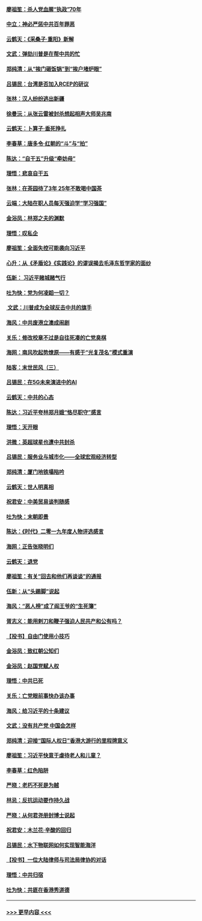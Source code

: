 #### [廖祖笙：杀人党血腥“执政”70年](../pages/nsc993/n11745144.md?t=12270255) 
#### [中立：神必严惩中共百年罪恶](../pages/nsc993/n11744970.md?t=12270255) 
#### [云鹤天：《采桑子‧重阳》新解](../pages/nsc993/n11744948.md?t=12270255) 
#### [文武：弹劾川普是在帮中共的忙](../pages/nsc993/n11744758.md?t=12270255) 
#### [郑纯清：从“挨门砸饭锅”到“挨户堵炉眼”](../pages/nsc993/n11744745.md?t=12270255) 
#### [吕锡民：台湾是否加入RCEP的研议](../pages/nsc993/n11744701.md?t=12270255) 
#### [张林：汉人纷纷逃出新疆](../pages/nsc993/n11743530.md?t=12270255) 
#### [徐曼沅：从张云雷被封杀想起相声大师吴兆南](../pages/nsc993/n11741816.md?t=12270255) 
#### [云鹤天：卜算子‧垂死挣扎](../pages/nsc993/n11739956.md?t=12270255) 
#### [李春草：唐多令‧红朝的“斗”与“拍”](../pages/nsc993/n11739830.md?t=12270255) 
#### [陈达：“自干五”升级“牵妨母”](../pages/nsc993/n11739724.md?t=12270255) 
#### [理悟：悲哀自干五](../pages/nsc993/n11739547.md?t=12270255) 
#### [张林：在茶园待了3年 25年不敢喝中国茶](../pages/nsc993/n11739240.md?t=12270255) 
#### [云端：大陆在职人员每天强迫学“学习强国”](../pages/nsc993/n11738735.md?t=12270255) 
#### [金浴凤：林郑之夫的渊默](../pages/nsc993/n11737735.md?t=12270255) 
#### [理悟：叹私企](../pages/nsc993/n11737715.md?t=12270255) 
#### [廖祖笙：全面失控可能袭向习近平](../pages/nsc993/n11737704.md?t=12270255) 
#### [心升：从《矛盾论》《实践论》的谬误揭去毛泽东哲学家的面纱](../pages/nsc993/n11736962.md?t=12270255) 
#### [伍新： 习近平赌城赌气行](../pages/nsc993/n11736929.md?t=12270255) 
#### [吐为快：党为何凌蹈一切？](../pages/nsc993/n11736915.md?t=12270255) 
#### [ 文武：川普成为全球反击中共的旗手](../pages/nsc993/n11736882.md?t=12270255) 
#### [海风：中共废港立澳成闹剧](../pages/nsc993/n11735857.md?t=12270255) 
#### [关乐：修改校章不过是自往死凑的亡党臭棋](../pages/nsc993/n11735097.md?t=12270255) 
#### [海网：南风吹起势燎原——有感于“光复茂名”模式重演](../pages/nsc993/n11732308.md?t=12270255) 
#### [陆客：末世民风（三）](../pages/nsc993/n11732211.md?t=12270255) 
#### [吕锡民：在5G未来演进中的AI](../pages/nsc993/n11730010.md?t=12270255) 
#### [云鹤天：中共的心态](../pages/nsc993/n11729906.md?t=12270255) 
#### [陈达：习近平夸林郑月娥“恪尽职守”感言](../pages/nsc993/n11729881.md?t=12270255) 
#### [理悟：天开眼](../pages/nsc993/n11729699.md?t=12270255) 
#### [洪微：英超球星也遭中共封杀](../pages/nsc993/n11727243.md?t=12270255) 
#### [吕锡民：服务业与城市化——全球宏观经济转型](../pages/nsc993/n11725845.md?t=12270255) 
#### [郑纯清：厦门地铁塌陷吟](../pages/nsc993/n11725813.md?t=12270255) 
#### [云鹤天：世人明真相](../pages/nsc993/n11725621.md?t=12270255) 
#### [祝君安：中美贸易谈判随感](../pages/nsc993/n11725609.md?t=12270255) 
#### [吐为快：末朝即景](../pages/nsc993/n11723365.md?t=12270255) 
#### [陈达：《时代》二零一九年度人物评选感言](../pages/nsc993/n11723337.md?t=12270255) 
#### [海网：正告张晓明们](../pages/nsc993/n11723228.md?t=12270255) 
#### [云鹤天：退党](../pages/nsc993/n11723056.md?t=12270255) 
#### [廖祖笙：有关“回去和他们再谈谈”的通报](../pages/nsc993/n11722442.md?t=12270255) 
#### [伍新：从“头踢脚”说起](../pages/nsc993/n11722429.md?t=12270255) 
#### [海风：“恶人榜”成了阎王爷的“生死簿”](../pages/nsc993/n11722272.md?t=12270255) 
#### [胥志义：能用剌刀和鞭子强迫人民共产和公有吗？](../pages/nsc993/n11720569.md?t=12270255) 
#### [【投书】自由门使用小技巧](../pages/nsc993/n11720180.md?t=12270255) 
#### [金浴凤：致红朝公知们](../pages/nsc993/n11720563.md?t=12270255) 
#### [金浴凤：赵国党赋人权](../pages/nsc993/n11720533.md?t=12270255) 
#### [理悟：中共已死](../pages/nsc993/n11720233.md?t=12270255) 
#### [关乐：亡党眼前事快办该办事](../pages/nsc993/n11719160.md?t=12270255) 
#### [海风：给习近平的十条建议](../pages/nsc993/n11717616.md?t=12270255) 
#### [文武：没有共产党 中国会怎样](../pages/nsc993/n11717584.md?t=12270255) 
#### [郑纯清：迎接“国际人权日”香港大游行的里程牌意义](../pages/nsc993/n11717417.md?t=12270255) 
#### [廖祖笙：习近平快意于虐待老人和儿童？](../pages/nsc993/n11715313.md?t=12270255) 
#### [李春草：红色陷阱](../pages/nsc993/n11715029.md?t=12270255) 
#### [严晓：老朽不死是为贼](../pages/nsc993/n11712910.md?t=12270255) 
#### [林忌：反抗运动要作持久战](../pages/nsc993/n11712623.md?t=12270255) 
#### [严晓：从何君尧册封博士说起](../pages/nsc993/n11712465.md?t=12270255) 
#### [祝君安：木兰花·辛酸的回归](../pages/nsc993/n11712381.md?t=12270255) 
#### [吕锡民：水下物联网如何实现智能海洋](../pages/nsc993/n11711158.md?t=12270255) 
#### [【投书】一位大陆律师与司法局律协的对话](../pages/nsc993/n11709675.md?t=12270255) 
#### [理悟：中共归宿](../pages/nsc993/n11710059.md?t=12270255) 
#### [吐为快：共匪在香港秀道德](../pages/nsc993/n11709979.md?t=12270255) 

----
#### [ >>> 更早内容 <<< ](../indexes/nsc993-earlier.md)
